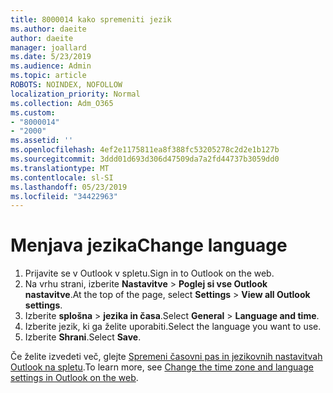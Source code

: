 ```yaml
---
title: 8000014 kako spremeniti jezik
ms.author: daeite
author: daeite
manager: joallard
ms.date: 5/23/2019
ms.audience: Admin
ms.topic: article
ROBOTS: NOINDEX, NOFOLLOW
localization_priority: Normal
ms.collection: Adm_O365
ms.custom:
- "8000014"
- "2000"
ms.assetid: ''
ms.openlocfilehash: 4ef2e1175811ea8f388fc53205278c2d2e1b127b
ms.sourcegitcommit: 3ddd01d693d306d47509da7a2fd44737b3059dd0
ms.translationtype: MT
ms.contentlocale: sl-SI
ms.lasthandoff: 05/23/2019
ms.locfileid: "34422963"
---
```

# <a name="change-language"></a><span data-ttu-id="ecc0e-102">Menjava jezika</span><span class="sxs-lookup"><span data-stu-id="ecc0e-102">Change language</span></span>

1.    <span data-ttu-id="ecc0e-103">Prijavite se v Outlook v spletu.</span><span class="sxs-lookup"><span data-stu-id="ecc0e-103">Sign in to Outlook on the web.</span></span>
2. <span data-ttu-id="ecc0e-104">Na vrhu strani, izberite **Nastavitve** > **Poglej si vse Outlook nastavitve**.</span><span class="sxs-lookup"><span data-stu-id="ecc0e-104">At the top of the page, select **Settings** > **View all Outlook settings**.</span></span>
3. <span data-ttu-id="ecc0e-105">Izberite **splošna** > **jezika in časa**.</span><span class="sxs-lookup"><span data-stu-id="ecc0e-105">Select **General** > **Language and time**.</span></span>
4. <span data-ttu-id="ecc0e-106">Izberite jezik, ki ga želite uporabiti.</span><span class="sxs-lookup"><span data-stu-id="ecc0e-106">Select the language you want to use.</span></span>
5. <span data-ttu-id="ecc0e-107">Izberite **Shrani**.</span><span class="sxs-lookup"><span data-stu-id="ecc0e-107">Select **Save**.</span></span>
 
<span data-ttu-id="ecc0e-108">Če želite izvedeti več, glejte [Spremeni časovni pas in jezikovnih nastavitvah Outlook na spletu](https://support.office.com/article/65239869-12e7-4a9d-bca1-76b0ad7ce273).</span><span class="sxs-lookup"><span data-stu-id="ecc0e-108">To learn more, see [Change the time zone and language settings in Outlook on the web](https://support.office.com/article/65239869-12e7-4a9d-bca1-76b0ad7ce273).</span></span>

